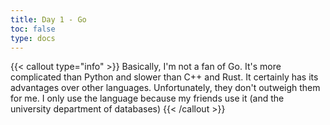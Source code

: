 ```yaml
---
title: Day 1 - Go 
toc: false
type: docs
---
```


{{< callout type="info" >}}
Basically, I'm not a fan of Go. It's more complicated than Python and slower than C++ and Rust. It certainly has its advantages over other languages. Unfortunately, they don't outweigh them for me. I only use the language because my friends use it (and the university department of databases)
{{< /callout >}}